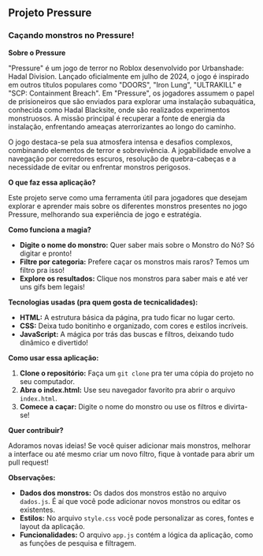## **Projeto Pressure**

###  **Caçando monstros no Pressure!** 

**Sobre o Pressure**

"Pressure" é um jogo de terror no Roblox desenvolvido por Urbanshade: Hadal Division. Lançado oficialmente em julho de 2024, o jogo é inspirado em outros títulos populares como "DOORS", "Iron Lung", "ULTRAKILL" e "SCP: Containment Breach". Em "Pressure", os jogadores assumem o papel de prisioneiros que são enviados para explorar uma instalação subaquática, conhecida como Hadal Blacksite, onde são realizados experimentos monstruosos. A missão principal é recuperar a fonte de energia da instalação, enfrentando ameaças aterrorizantes ao longo do caminho.

O jogo destaca-se pela sua atmosfera intensa e desafios complexos, combinando elementos de terror e sobrevivência. A jogabilidade envolve a navegação por corredores escuros, resolução de quebra-cabeças e a necessidade de evitar ou enfrentar monstros perigosos.

**O que faz essa aplicação?**

Este projeto serve como uma ferramenta útil para jogadores que desejam explorar e aprender mais sobre os diferentes monstros presentes no jogo Pressure, melhorando sua experiência de jogo e estratégia.

**Como funciona a magia?**

* **Digite o nome do monstro:** Quer saber mais sobre o Monstro do Nó? Só digitar e pronto!
* **Filtre por categoria:** Prefere caçar os monstros mais raros? Temos um filtro pra isso!
* **Explore os resultados:** Clique nos monstros para saber mais e até ver uns gifs bem legais!

**Tecnologias usadas (pra quem gosta de tecnicalidades):**

* **HTML:** A estrutura básica da página, pra tudo ficar no lugar certo.
* **CSS:** Deixa tudo bonitinho e organizado, com cores e estilos incríveis.
* **JavaScript:** A mágica por trás das buscas e filtros, deixando tudo dinâmico e divertido!

**Como usar essa aplicação:**

1. **Clone o repositório:** Faça um `git clone` pra ter uma cópia do projeto no seu computador.
2. **Abra o index.html:** Use seu navegador favorito pra abrir o arquivo `index.html`.
3. **Comece a caçar:** Digite o nome do monstro ou use os filtros e divirta-se!

**Quer contribuir?**

Adoramos novas ideias! Se você quiser adicionar mais monstros, melhorar a interface ou até mesmo criar um novo filtro, fique à vontade para abrir um pull request! 

**Observações:**

* **Dados dos monstros:** Os dados dos monstros estão no arquivo `dados.js`. É aí que você pode adicionar novos monstros ou editar os existentes.
* **Estilos:** No arquivo `style.css` você pode personalizar as cores, fontes e layout da aplicação.
* **Funcionalidades:** O arquivo `app.js` contém a lógica da aplicação, como as funções de pesquisa e filtragem.
